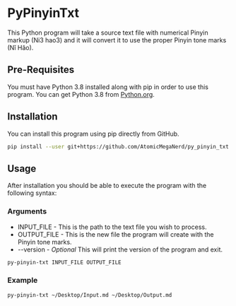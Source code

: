 # PyPinyinTxt

This Python program will take a source text file with numerical Pinyin markup (Ni3
hao3) and it will convert it to use the proper Pinyin tone marks (Nǐ Hǎo).

## Pre-Requisites

You must have Python 3.8 installed along with pip in order to use this program. You
can get Python 3.8 from [Python.org](https://python.org).

## Installation

You can install this program using pip directly from GitHub.

```bash
pip install --user git+https://github.com/AtomicMegaNerd/py_pinyin_txt.git#egg=py_pinyin_txt
```

## Usage

After installation you should be able to execute the program with the following syntax:

### Arguments

* INPUT_FILE - This is the path to the text file you wish to process.
* OUTPUT_FILE - This is the new file the program will create with the Pinyin tone 
marks.
* --version - *Optional* This will print the version of the program and exit.

```bash
py-pinyin-txt INPUT_FILE OUTPUT_FILE
```

### Example

```bash
py-pinyin-txt ~/Desktop/Input.md ~/Desktop/Output.md
```
